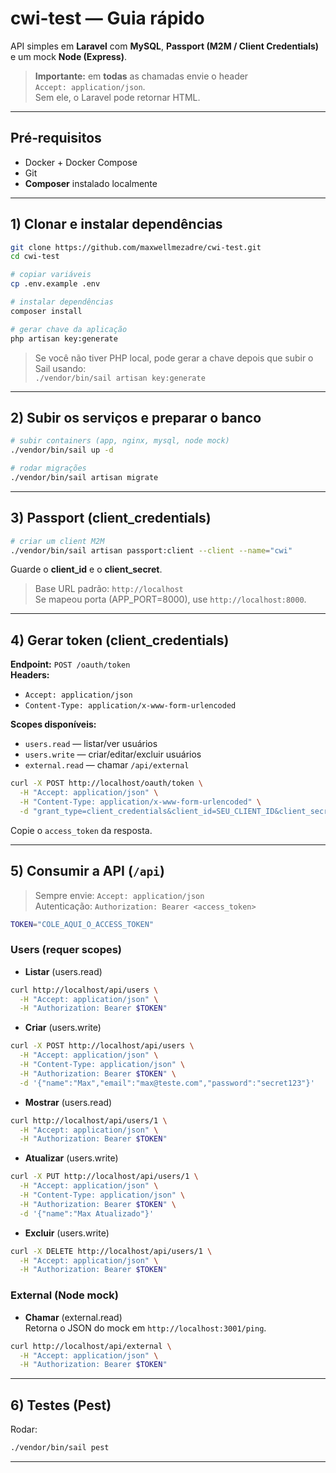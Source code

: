 # cwi-test — Guia rápido

API simples em **Laravel** com **MySQL**, **Passport (M2M / Client Credentials)** e um mock **Node (Express)**.

> **Importante:** em **todas** as chamadas envie o header  
> `Accept: application/json`.  
> Sem ele, o Laravel pode retornar HTML.

---

## Pré‑requisitos
- Docker + Docker Compose
- Git
- **Composer** instalado localmente

---

## 1) Clonar e instalar dependências

```bash
git clone https://github.com/maxwellmezadre/cwi-test.git
cd cwi-test

# copiar variáveis
cp .env.example .env

# instalar dependências
composer install

# gerar chave da aplicação
php artisan key:generate
```

> Se você não tiver PHP local, pode gerar a chave depois que subir o Sail usando:  
> `./vendor/bin/sail artisan key:generate`

---

## 2) Subir os serviços e preparar o banco

```bash
# subir containers (app, nginx, mysql, node mock)
./vendor/bin/sail up -d

# rodar migrações
./vendor/bin/sail artisan migrate
```

---

## 3) Passport (client_credentials)

```bash
# criar um client M2M
./vendor/bin/sail artisan passport:client --client --name="cwi"
```

Guarde o **client_id** e o **client_secret**.

> Base URL padrão: `http://localhost`  
> Se mapeou porta (APP_PORT=8000), use `http://localhost:8000`.

---

## 4) Gerar token (client_credentials)

**Endpoint:** `POST /oauth/token`  
**Headers:**  
- `Accept: application/json`  
- `Content-Type: application/x-www-form-urlencoded`

**Scopes disponíveis:**
- `users.read` — listar/ver usuários
- `users.write` — criar/editar/excluir usuários
- `external.read` — chamar `/api/external`

```bash
curl -X POST http://localhost/oauth/token \
  -H "Accept: application/json" \
  -H "Content-Type: application/x-www-form-urlencoded" \
  -d "grant_type=client_credentials&client_id=SEU_CLIENT_ID&client_secret=SEU_CLIENT_SECRET&scope=users.read users.write external.read"
```

Copie o `access_token` da resposta.

---

## 5) Consumir a API (`/api`)

> Sempre envie: `Accept: application/json`  
> Autenticação: `Authorization: Bearer <access_token>`

```bash
TOKEN="COLE_AQUI_O_ACCESS_TOKEN"
```

### Users (requer scopes)
- **Listar** (users.read)
```bash
curl http://localhost/api/users \
  -H "Accept: application/json" \
  -H "Authorization: Bearer $TOKEN"
```

- **Criar** (users.write)
```bash
curl -X POST http://localhost/api/users \
  -H "Accept: application/json" \
  -H "Content-Type: application/json" \
  -H "Authorization: Bearer $TOKEN" \
  -d '{"name":"Max","email":"max@teste.com","password":"secret123"}'
```

- **Mostrar** (users.read)
```bash
curl http://localhost/api/users/1 \
  -H "Accept: application/json" \
  -H "Authorization: Bearer $TOKEN"
```

- **Atualizar** (users.write)
```bash
curl -X PUT http://localhost/api/users/1 \
  -H "Accept: application/json" \
  -H "Content-Type: application/json" \
  -H "Authorization: Bearer $TOKEN" \
  -d '{"name":"Max Atualizado"}'
```

- **Excluir** (users.write)
```bash
curl -X DELETE http://localhost/api/users/1 \
  -H "Accept: application/json" \
  -H "Authorization: Bearer $TOKEN"
```

### External (Node mock)
- **Chamar** (external.read)  
  Retorna o JSON do mock em `http://localhost:3001/ping`.
```bash
curl http://localhost/api/external \
  -H "Accept: application/json" \
  -H "Authorization: Bearer $TOKEN"
```

---

## 6) Testes (Pest)

Rodar:
```bash
./vendor/bin/sail pest
```

---
